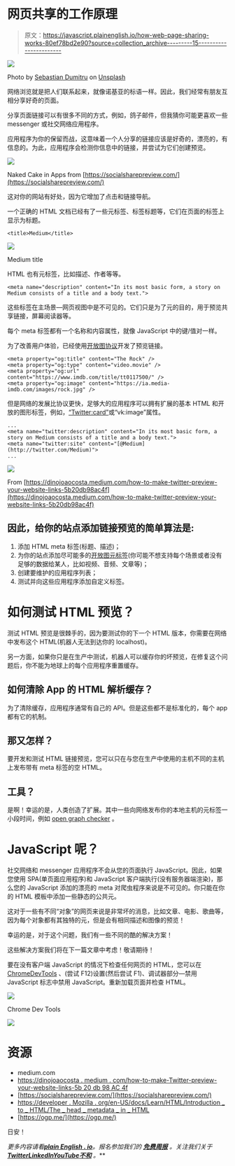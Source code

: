 # 网页共享的工作原理

> 原文：<https://javascript.plainenglish.io/how-web-page-sharing-works-80ef78bd2e90?source=collection_archive---------15----------------------->

![](img/a5f2af9a7f058143e757ffc284204880.png)

Photo by [Sebastian Dumitru](https://unsplash.com/@sebastiandumitru) on [Unsplash](https://unsplash.com/s/photos/hands)

网络浏览就是把人们联系起来，就像诺基亚的标语一样。因此，我们经常有朋友互相分享好奇的页面。

分享页面链接可以有很多不同的方式，例如，鸽子邮件，但我猜你可能更喜欢一些 messenger 或社交网络应用程序。

应用程序为你的保留而战，这意味着一个人分享的链接应该是好奇的，漂亮的，有信息的。为此，应用程序会检测你信息中的链接，并尝试为它们创建预览。

![](img/d5ac49ae1738084db9e4597af4e2c048.png)

Naked Cake in Apps from [https://socialsharepreview.com/](https://socialsharepreview.com/)

这对你的网站有好处，因为它增加了点击和链接导航。

一个正确的 HTML 文档已经有了一些元标签、标签标题等，它们在页面的标签上显示为标题。

```
<title>Medium</title>
```

![](img/efb3a3f3fc414b6d55fca8291171cbf1.png)

Medium title

HTML 也有元标签，比如描述、作者等等。

```
<meta name="description" content="In its most basic form, a story on Medium consists of a title and a body text.">
```

这些标签在主场景—网页视图中是不可见的。它们只是为了元的目的，用于预览共享链接，屏幕阅读器等。

每个 meta 标签都有一个名称和内容属性，就像 JavaScript 中的键/值对一样。

为了改善用户体验，已经使用[开放图协议](https://ogp.me/)开发了预览链接。

```
<meta property="og:title" content="The Rock" />
<meta property="og:type" content="video.movie" />
<meta property="og:url" content="https://www.imdb.com/title/tt0117500/" />
<meta property="og:image" content="https://ia.media-imdb.com/images/rock.jpg" />
```

但是网络的发展比协议更快，足够大的应用程序可以拥有扩展的基本 HTML 和开放的图形标签，例如，[“Twitter:card”](https://developer.twitter.com/en/docs/twitter-for-websites/cards/overview/abouts-cards)或“vk:image”属性。

```
...
<meta name="twitter:description" content="In its most basic form, a story on Medium consists of a title and a body text.">
<meta name="twitter:site" content="[@Medium](http://twitter.com/Medium)">
...
```

![](img/01da4f90dd3f8c0ab36135803eac6a3b.png)

From [https://dinojoaocosta.medium.com/how-to-make-twitter-preview-your-website-links-5b20db98ac4f](https://dinojoaocosta.medium.com/how-to-make-twitter-preview-your-website-links-5b20db98ac4f)

## 因此，给你的站点添加链接预览的简单算法是:

1.  添加 HTML meta 标签(标题、描述)；
2.  为你的站点添加尽可能多的[开放图元标签](https://ogp.me/)(你可能不想支持每个场景或者没有足够的数据给某人，比如视频、音频、文章等)；
3.  创建要维护的应用程序列表；
4.  测试并向这些应用程序添加自定义标签。

# **如何测试 HTML 预览？**

测试 HTML 预览是很棘手的，因为要测试你的下一个 HTML 版本，你需要在网络中发布这个 HTML(机器人无法到达你的 localhost)。

另一方面，如果你只是在生产中测试，机器人可以缓存你的坏预览，在修复这个问题后，你不能为地球上的每个应用程序重置缓存。

## 如何清除 App 的 HTML 解析缓存？

为了清除缓存，应用程序通常有自己的 API。但是这些都不是标准化的，每个 app 都有它的机制。

## 那又怎样？

要开发和测试 HTML 链接预览，您可以只在与您在生产中使用的主机不同的主机上发布带有 meta 标签的空 HTML。

## 工具？

是啊！幸运的是，人类创造了扩展。其中一些向网络发布你的本地主机的元标签一小段时间，例如 [open graph checker](https://chrome.google.com/webstore/detail/localhost-open-graph-chec/gcbnmkhkglonipggglncobhklaegphgn) 。

# JavaScript 呢？

社交网络和 messenger 应用程序不会从您的页面执行 JavaScript。因此，如果您使用 SPA(单页面应用程序)和 JavaScript 客户端执行(没有服务器端渲染)，那么您的 JavaScript 添加的漂亮的 meta 对爬虫程序来说是不可见的。你只能在你的 HTML 模板中添加一些静态的公共元。

这对于一些有不同“对象”的网页来说是非常坏的消息，比如文章、电影、歌曲等，因为每个对象都有其独特的元，但是会有相同描述和图像的预览！

幸运的是，对于这个问题，我们有一些不同的酷的解决方案！

这些解决方案我们将在下一篇文章中考虑！敬请期待！

要在没有客户端 JavaScript 的情况下检查任何网页的 HTML，您可以在 [ChromeDevTools](https://developer.chrome.com/docs/devtools/overview/) 、(尝试 F12)设置(然后尝试 F1)、调试器部分—禁用 JavaScript 标志中禁用 JavaScript。重新加载页面并检查 HTML。

![](img/6d106149736a8eb09f30e9ce17bf32e1.png)

Chrome Dev Tools

![](img/a940c511732a72613c69c0c1afdaab0e.png)

# 资源

*   medium.com
*   [https://dinojoaocosta . medium . com/how-to-make-Twitter-preview-your-website-links-5b 20 db 98 AC 4f](https://dinojoaocosta.medium.com/how-to-make-twitter-preview-your-website-links-5b20db98ac4f)
*   [https://socialsharepreview.com/](https://socialsharepreview.com/)
*   [https://developer . Mozilla . org/en-US/docs/Learn/HTML/Introduction _ to _ HTML/The _ head _ metadata _ in _ HTML](https://developer.mozilla.org/en-US/docs/Learn/HTML/Introduction_to_HTML/The_head_metadata_in_HTML)
*   [https://ogp.me/](https://ogp.me/)

日安！

*更多内容请看*[***plain English . io***](https://plainenglish.io/)*。报名参加我们的* [***免费周报***](http://newsletter.plainenglish.io/) *。关注我们关于*[***Twitter***](https://twitter.com/inPlainEngHQ)[***LinkedIn***](https://www.linkedin.com/company/inplainenglish/)*[***YouTube***](https://www.youtube.com/channel/UCtipWUghju290NWcn8jhyAw)*[***不和***](https://discord.gg/GtDtUAvyhW) *。***